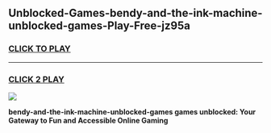 
## Unblocked-Games-bendy-and-the-ink-machine-unblocked-games-Play-Free-jz95a
<h3>
<a href="https://premium76.site?title=bendy-and-the-ink-machine-unblocked-games&ref=19M">CLICK TO PLAY</a></h3>
<hr>

<h3>
<a href="https://premium76.site?title=bendy-and-the-ink-machine-unblocked-games&ref=19M">CLICK 2 PLAY</a>
  
</h3>

<a href="https://premium76.site?title=bendy-and-the-ink-machine-unblocked-games&ref=19M"><img src="https://clearcache.store/games.png"></a>


**bendy-and-the-ink-machine-unblocked-games games unblocked: Your Gateway to Fun and Accessible Online Gaming**
